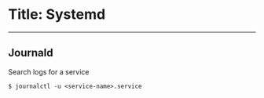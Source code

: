 # Title: Systemd
<!-- Date: 2017-10-01 22:00:00 -->
<!-- dateModified: 2017-11-01 22:00:00 -->
---

## Journald
Search logs for a service
```
$ journalctl -u <service-name>.service
```
